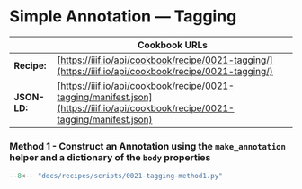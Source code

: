 # Simple Annotation — Tagging
|              | **Cookbook URLs**                                                                                                                |
|--------------|----------------------------------------------------------------------------------------------------------------------------------|
| **Recipe:**  | [https://iiif.io/api/cookbook/recipe/0021-tagging/](https://iiif.io/api/cookbook/recipe/0021-tagging/)                           |
| **JSON-LD:** | [https://iiif.io/api/cookbook/recipe/0021-tagging/manifest.json](https://iiif.io/api/cookbook/recipe/0021-tagging/manifest.json) |

### Method 1 - Construct an Annotation using the `make_annotation` helper and a dictionary of the `body` properties
```python
--8<-- "docs/recipes/scripts/0021-tagging-method1.py"
```
